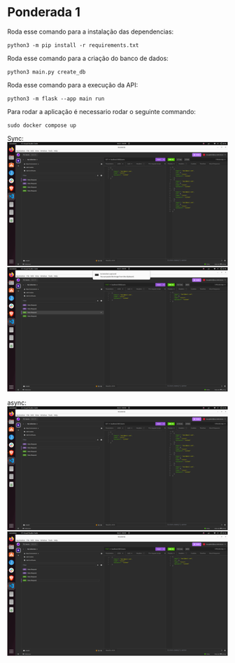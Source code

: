 # Ponderada 1

Roda esse comando para a instalação das dependencias:

```
python3 -m pip install -r requirements.txt
```

Roda esse comando para a criação do banco de dados:

```
python3 main.py create_db
```

Roda esse comando para a execução da API:
```
python3 -m flask --app main run
```

Para rodar a aplicação é necessario rodar o seguinte commando:

```
sudo docker compose up
```
Sync:
![sync](./img/sync.png)
![sync post](./img/sync-post.png)

async:
![async](./img/async.png)
![async post](./img/async-post.png)
